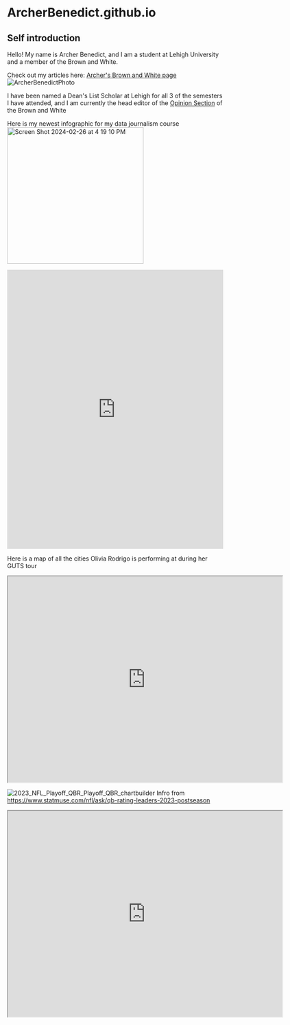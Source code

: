 # ArcherBenedict.github.io

## Self introduction 
Hello! My name is Archer Benedict, and I am a student at Lehigh University and a member of the Brown and White. 

Check out my articles here: [Archer's Brown and White page](https://thebrownandwhite.com/?s=archer+benedict)
![ArcherBenedictPhoto](https://github.com/ArcherBenedict/ArcherBenedict.github.io/blob/main/February%2010th,%202024%204.JPEG?raw=true)

I have been named a Dean's List Scholar at Lehigh for all 3 of the semesters I have attended, and I am currently the head editor of the [Opinion Section](https://thebrownandwhite.com/?s=archer+benedict) of the Brown and White  

Here is my newest infographic for my data journalism course
<img width="318" alt="Screen Shot 2024-02-26 at 4 19 10 PM" src="https://github.com/ArcherBenedict/ArcherBenedict.github.io/assets/160147428/5c0ea0a3-84f4-4d11-ae8b-d17994d0ab08">

<iframe src='https://cdn.knightlab.com/libs/timeline3/latest/embed/index.html?source=10DbU6nN3qSALpHdClAzUly8slCb5G57nj5G9Pq8eS_0&font=Default&lang=en&initial_zoom=2&height=650' width='100%' height='650' webkitallowfullscreen mozallowfullscreen allowfullscreen frameborder='0'></iframe>

Here is a map of all the cities Olivia Rodrigo is performing at during her GUTS tour
<iframe src="https://www.google.com/maps/d/u/0/embed?mid=1roiY-cPA36NQbccmRsAKaQ2UbGuv2hM&ehbc=2E312F" width="640" height="480"></iframe>


![2023_NFL_Playoff_QBR_Playoff_QBR_chartbuilder](https://github.com/ArcherBenedict/ArcherBenedict.github.io/assets/160147428/519ada54-c8a3-4df0-b24c-3537672fd068)
Infro from https://www.statmuse.com/nfl/ask/qb-rating-leaders-2023-postseason

<iframe src="https://www.google.com/maps/d/u/0/embed?mid=1KXf4tZl3s2zyu_tagqWZ45vicXCLqF0&ehbc=2E312F" width="640" height="480"></iframe>
